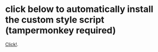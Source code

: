 # click below to automatically install the custom style script (tampermonkey required)
[Click!](https://github.com/bean-frog/site-tweaks).
